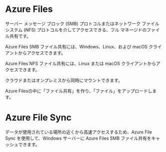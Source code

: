# Azure Files

サーバー メッセージ ブロック (SMB) プロトコルまたはネットワーク ファイル システム (NFS) プロトコルを介してアクセスできる、フル マネージドのファイル共有です。

Azure Files SMB ファイル共有には、Windows、Linux、および macOS クライアントからアクセスできます。

Azure Files NFS ファイル共有には、Linux または macOS クライアントからアクセスできます。 

クラウドまたはオンプレミスから同時にマウントできます。

Azure Filesの中に「ファイル共有」を作り、「ファイル」をアップロードします。

# Azure File Sync

データが使用されている場所の近くから高速アクセスするため、Azure File Sync を使用して、Windows サーバーに Azure Files SMB ファイル共有をキャッシュできます。

